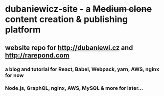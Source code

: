 # dubaniewicz-site - a ~~Medium clone~~ content creation & publishing platform
## website repo for http://dubaniewi.cz and http://rarepond.com
### a blog and tutorial for React, Babel, Webpack, yarn, AWS, nginx for now
### Node.js, GraphQL, nginx, AWS, MySQL & more for later...
